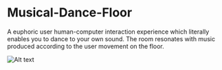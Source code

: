 # Musical-Dance-Floor
A euphoric user human-computer interaction experience which literally enables you to dance to your own sound. The room resonates with music produced according to the user movement on the floor.

![Alt text](https://ibb.co/FsKzNBX)
